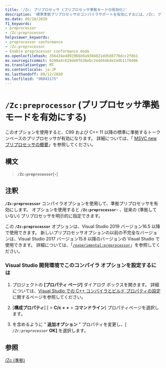 ```yaml
---
title: '/Zc: プリプロセッサ (プリプロセッサ準拠モードの有効化)'
description: '標準準拠プリプロセッサのコンパイラサポートを有効にするには、/Zc: プリプロセッサコンパイラオプションを使用します。'
ms.date: 09/10/2020
f1_keywords:
- preprocessor
- /Zc:preprocessor
helpviewer_keywords:
- preprocessor conformance
- /Zc:preprocessor
- Enable preprocessor conformance mode
ms.openlocfilehash: 356434e4892966b9a9304021dd5d8770dcc2f8b1
ms.sourcegitcommit: 6280a4c629de0f638ebc2edd446de2a9b11f0406
ms.translationtype: MT
ms.contentlocale: ja-JP
ms.lasthandoff: 09/12/2020
ms.locfileid: "90043175"
---
```

# <a name="zcpreprocessor-enable-preprocessor-conformance-mode"></a>`/Zc:preprocessor` (プリプロセッサ準拠モードを有効にする)

このオプションを使用すると、C99 および C++ 11 以降の標準に準拠するトークンベースのプリプロセッサが有効になります。 詳細については、「 [MSVC new プリプロセッサの概要](../../preprocessor/preprocessor-experimental-overview.md)」を参照してください。

## <a name="syntax"></a>構文

> **`/Zc:preprocessor`**[**-**]

## <a name="remarks"></a>注釈

**`/Zc:preprocessor`** コンパイラオプションを使用して、準拠プリプロセッサを有効にします。 オプションを使用すると **`/Zc:preprocessor-`** 、従来の (準拠していない) プリプロセッサを明示的に指定できます。

この **`/Zc:preprocessor`** オプションは、Visual Studio 2019 バージョン16.5 以降で使用できます。 新しいプリプロセッサオプションの以前の不完全なバージョンは、Visual Studio 2017 バージョン15.8 以降のバージョンの Visual Studio で使用できます。 詳細については、「[`/experimental:preprocessor`](experimental-preprocessor.md)」を参照してください。

### <a name="to-set-this-compiler-option-in-the-visual-studio-development-environment"></a>Visual Studio 開発環境でこのコンパイラ オプションを設定するには

1. プロジェクトの **[プロパティ ページ]** ダイアログ ボックスを開きます。 詳細については、[Visual Studio での C++ コンパイラとビルド プロパティの設定](../working-with-project-properties.md)に関するページを参照してください。

1. [**構成プロパティ**] [  >  **C/c + +**  >  **コマンドライン**] プロパティページを選択します。

1. を含めるように " **追加オプション** " プロパティを変更し、[ *`/Zc:preprocessor`* **OK]** を選択します。

## <a name="see-also"></a>参照

[/Zc (準拠)](zc-conformance.md)
